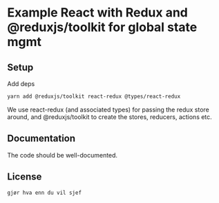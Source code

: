 # Example React with Redux and @reduxjs/toolkit for global state mgmt

## Setup

Add deps

```bash
yarn add @reduxjs/toolkit react-redux @types/react-redux
```

We use react-redux (and associated types) for passing the redux store around, and @reduxjs/toolkit to create the stores, reducers, actions etc.

## Documentation

The code should be well-documented.

## License

```
gjør hva enn du vil sjef
```
